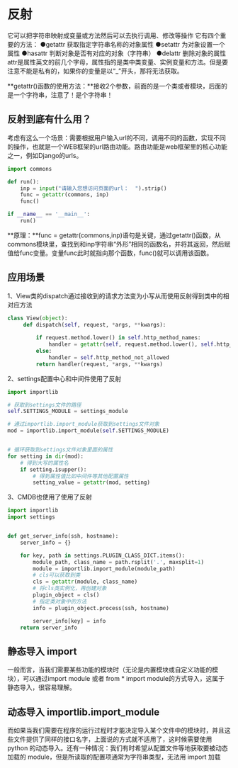 # 反射

它可以把字符串映射成变量或方法然后可以去执行调用、修改等操作
它有四个重要的方法：
	●getattr 获取指定字符串名称的对象属性
	●setattr 为对象设置一个属性
	●hasattr 判断对象是否有对应的对象（字符串）
	●delattr 删除对象的属性
attr是属性英文的前几个字母，属性指的是类中类变量、实例变量和方法。但是要注意不能是私有的，如果你的变量是以“_”开头，那将无法获取。

**getattr()函数的使用方法：**接收2个参数，前面的是一个类或者模块，后面的是一个字符串，注意了！是个字符串！



## 反射到底有什么用？

考虑有这么一个场景：需要根据用户输入url的不同，调用不同的函数，实现不同的操作，也就是一个WEB框架的url路由功能。路由功能是web框架里的核心功能之一，例如Django的urls。

~~~ python
import commons 

def run():
    inp = input("请输入您想访问页面的url：  ").strip()
    func = getattr(commons, inp)
    func() 

if __name__ == '__main__':
    run()
~~~

**原理：**func = getattr(commons,inp)语句是关键，通过getattr()函数，从commons模块里，查找到和inp字符串“外形”相同的函数名，并将其返回，然后赋值给func变量。变量func此时就指向那个函数，func()就可以调用该函数。



## 应用场景

 1、View类的dispatch通过接收到的请求方法变为小写从而使用反射得到类中的相对应方法

~~~ python
class View(object):
     def dispatch(self, request, *args, **kwargs):
            
         if request.method.lower() in self.http_method_names:
             handler = getattr(self, request.method.lower(), self.http_method_not_allowed)
         else:
             handler = self.http_method_not_allowed
         return handler(request, *args, **kwargs)
~~~

 2、settings配置中心和中间件使用了反射

~~~ python 
import importlib

# 获取到settings文件的路径
self.SETTINGS_MODULE = settings_module

# 通过importlib.import_module获取到settings文件对象
mod = importlib.import_module(self.SETTINGS_MODULE) 


# 循环获取到settings文件对象里面的属性
for setting in dir(mod):
    # 得到大写的属性名
    if setting.isupper():
    	# 得到属性值比如中间件等其他配置属性
    	setting_value = getattr(mod, setting)
~~~



3、CMDB也使用了使用了反射

~~~ python 
import importlib
import settings


def get_server_info(ssh, hostname):
    server_info = {}

    for key, path in settings.PLUGIN_CLASS_DICT.items():
        module_path, class_name = path.rsplit('.', maxsplit=1)
        module = importlib.import_module(module_path)
        # cls可以获取到类
        cls = getattr(module, class_name)
        # 将cls类实例化，再创建对象
        plugin_object = cls()
        # 指定类对象中的方法
        info = plugin_object.process(ssh, hostname)

        server_info[key] = info
    return server_info
~~~



## 静态导入 import

一般而言，当我们需要某些功能的模块时（无论是内置模块或自定义功能的模块），可以通过import module 或者 from * import module的方式导入，这属于静态导入，很容易理解。



## 动态导入 importlib.import_module

而如果当我们需要在程序的运行过程时才能决定导入某个文件中的模块时，并且这些文件提供了同样的接口名字，上面说的方式就不适用了，这时候需要使用python 的动态导入。还有一种情况：我们有时希望从配置文件等地获取要被动态加载的 module，但是所读取的配置项通常为字符串类型，无法用 import 加载